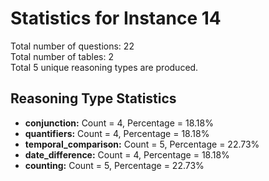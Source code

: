 # Statistics for Instance 14<br/>
Total number of questions: 22<br/>
Total number of tables: 2<br/>
Total 5 unique reasoning types are produced.<br/>
## Reasoning Type Statistics<br/>
- **conjunction:** Count = 4, Percentage = 18.18%<br/>
- **quantifiers:** Count = 4, Percentage = 18.18%<br/>
- **temporal_comparison:** Count = 5, Percentage = 22.73%<br/>
- **date_difference:** Count = 4, Percentage = 18.18%<br/>
- **counting:** Count = 5, Percentage = 22.73%<br/>
